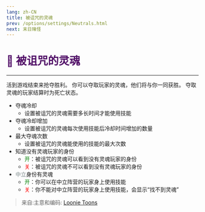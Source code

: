 ```yaml
---
lang: zh-CN
title: 被诅咒的灵魂
prev: /options/settings/Neutrals.html
next: 末日赌怪
---
```


# <font color="#531269">👿 <b>被诅咒的灵魂</b></font> <Badge text="Evil" type="tip" vertical="middle"/>

***

活到游戏结束来抢夺胜利。 你可以夺取玩家的灵魂，他们将与你一同获胜。 夺取灵魂的玩家结算时为死亡状态。

- 夺魂冷却
  - 设置被诅咒的灵魂需要多长时间才能使用技能
- 夺魂冷却增加
  - 设置被诅咒的灵魂每次使用技能后冷却时间增加的数量
- 最大夺魂次数
  - 设置被诅咒的灵魂能使用的技能的最大次数
- 知道没有灵魂玩家的身份
  - <font color=green>开</font>：被诅咒的灵魂可以看到没有灵魂玩家的身份
  - <font color=red>关</font>：被诅咒的灵魂不可以看到没有灵魂玩家的身份
- <font color=#7f8c8d>中立</font>身份有灵魂
  - <font color=green>开</font>：你可以在中立阵营的玩家身上使用技能
  - <font color=red>关</font>：你不能对中立阵营的玩家身上使用技能，会显示“找不到灵魂”

> 来自:主意和编码: [Loonie Toons](https://github.com/Loonie-Toons)
